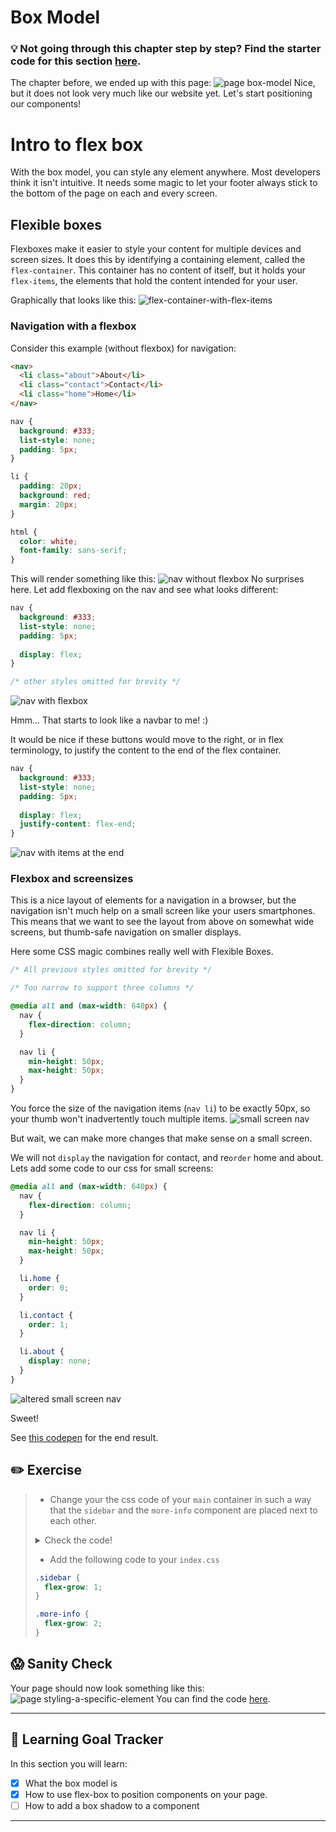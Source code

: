 # Box Model

### 💡 Not going through this chapter step by step? Find the starter code  for this section [here]().

The chapter before, we ended up with this page:
![page box-model](https://cd.sseu.re/Jane_Doe_2018-09-06_15-27-16.png)
Nice, but it does not look very much like our website yet. Let's start positioning our components!

# Intro to flex box

With the box model, you can style any element anywhere. Most developers think it isn't intuitive. It needs some magic to let your footer always stick to the bottom of the page on each and every screen. 

## Flexible boxes

Flexboxes make it easier to style your content for multiple devices and screen sizes. It does this by identifying a containing element, called the `flex-container`. This container has no content of itself, but it holds your `flex-items`, the elements that hold the content intended for your user. 

Graphically that looks like this:
![flex-container-with-flex-items](http://cd.sseu.re/flex-container-with-flex-items.png)

### Navigation with a flexbox

Consider this example (without flexbox) for navigation:
```html
<nav>
  <li class="about">About</li>
  <li class="contact">Contact</li>
  <li class="home">Home</li>
</nav>
```
```css
nav {
  background: #333;
  list-style: none;
  padding: 5px;
}

li {
  padding: 20px;
  background: red;
  margin: 20px;
}

html {
  color: white;
  font-family: sans-serif;
}
```

This will render something like this:
![nav without flexbox](http://cd.sseu.re/A_Pen_by_Arno_Fleming_2017-06-21_12-00-05.png)
No surprises here. Let add flexboxing on the nav and see what looks different:
```css
nav {
  background: #333;
  list-style: none;
  padding: 5px;
  
  display: flex;
}

/* other styles omitted for brevity */
```
![nav with flexbox](http://cd.sseu.re/Example-flex-navigation_2017-06-21_11-25-00.png)

Hmm... That starts to look like a navbar to me! :)

It would be nice if these buttons would move to the right, or in flex terminology, to justify the content to the end of the flex container.

```css
nav {
  background: #333;
  list-style: none;
  padding: 5px;
  
  display: flex;
  justify-content: flex-end;
}
```
![nav with items at the end](http://cd.sseu.re/Example-flex-navigation_2017-06-21_11-31-09.png)

### Flexbox and screensizes

This is a nice layout of elements for a navigation in a browser, but the navigation isn't much help on a small screen like your users smartphones. This means that we want to see the layout from above on somewhat wide screens, but thumb-safe navigation on smaller displays. 

Here some CSS magic combines really well with Flexible Boxes.
```css
/* All previous styles omitted for brevity */

/* Too narrow to support three columns */

@media all and (max-width: 640px) {
  nav {
    flex-direction: column;
  }

  nav li {
    min-height: 50px;
    max-height: 50px;
  }
}
```
You force the size of the navigation items (`nav li`) to be exactly 50px, so your thumb won't inadvertently touch multiple items.
![small screen nav](http://cd.sseu.re/Example-flex-navigation_2017-06-21_11-54-28.png)

But wait, we can make more changes that make sense on a small screen. 

We will not `display` the navigation for contact, and re`order` home and about. Lets add some code to our css for small screens:

```css
@media all and (max-width: 640px) {
  nav {
    flex-direction: column;
  }

  nav li {
    min-height: 50px;
    max-height: 50px;
  }

  li.home {
    order: 0;
  }

  li.contact { 
    order: 1; 
  }

  li.about { 
    display: none;
  }
}
```
![altered small screen nav](http://cd.sseu.re/Example-flex-navigation_2017-06-21_11-57-07.png)

Sweet!

See [this codepen](https://codepen.io/ArnoFleming/pen/JJNeEd) for the end result.

## ✏️ Exercise
> * Change your the css code of your `main` container in such a way that the `sidebar` and the `more-info` component are placed next to each other.
><details>
>  <summary>
>     Check the code!
>  </summary>
>
>   ![](https://cd.sseu.re/Jane_Doe_2018-09-06_15-11-20.png)
> </details>
>
> * Add the following code to your `index.css`
>  ```css
>  .sidebar {
>    flex-grow: 1;
>  }
>  
>  .more-info {
>    flex-grow: 2;
>  }
>  ```

## 😱 Sanity Check
Your page should now look something like this:
![page styling-a-specific-element](https://cd.sseu.re/Monosnap_2018-09-06_15-42-47.png)
You can find the code [here]().

---
## 🎯 Learning Goal Tracker

In this section you will learn:

* [x] What the box model is
* [x] How to use flex-box to position components on your page.
* [ ] How to add a box shadow to a component

---

